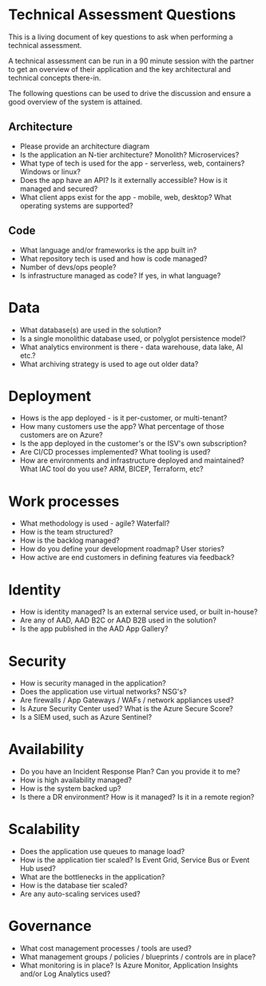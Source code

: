 # Technical Assessment Questions
This is a living document of key questions to ask when performing a technical assessment.

A technical assessment can be run in a 90 minute session with the partner to get an overview of their application and the key architectural and technical concepts there-in.

The following questions can be used to drive the discussion and ensure a good overview of the system is attained.

## Architecture
- Please provide an architecture diagram
- Is the application an N-tier architecture? Monolith? Microservices?
- What type of tech is used for the app - serverless, web, containers?  Windows or linux?
- Does the app have an API? Is it externally accessible? How is it managed and secured?
- What client apps exist for the app - mobile, web, desktop? What operating systems are supported?

## Code
- What language and/or frameworks is the app built in?
- What repository tech is used and how is code managed?
- Number of devs/ops people?
- Is infrastructure managed as code?  If yes, in what language?

# Data
- What database(s) are used in the solution?
- Is a single monolithic database used, or polyglot persistence model?
- What analytics environment is there - data warehouse, data lake, AI etc.?
- What archiving strategy is used to age out older data?

# Deployment
- Hows is the app deployed - is it per-customer, or multi-tenant?
- How many customers use the app?  What percentage of those customers are on Azure?
- Is the app deployed in the customer's or the ISV's own subscription?
- Are CI/CD processes implemented?  What tooling is used?
- How are environments and infrastructure deployed and maintained? What IAC tool do you use? ARM, BICEP, Terraform, etc?

# Work processes
- What methodology is used - agile? Waterfall?
- How is the team structured?
- How is the backlog managed?
- How do you define your development roadmap? User stories?
- How active are end customers in defining features via feedback?

# Identity
- How is identity managed?  Is an external service used, or built in-house?
- Are any of AAD, AAD B2C or AAD B2B used in the solution?
- Is the app published in the AAD App Gallery?

# Security
- How is security managed in the application?
- Does the application use virtual networks? NSG's?
- Are firewalls / App Gateways / WAFs / network appliances used?
- Is Azure Security Center used?  What is the Azure Secure Score?
- Is a SIEM used, such as Azure Sentinel?

# Availability
- Do you have an Incident Response Plan?  Can you provide it to me?
- How is high availability managed?
- How is the system backed up?
- Is there a DR environment? How is it managed? Is it in a remote region?

# Scalability
- Does the application use queues to manage load?
- How is the application tier scaled?  Is Event Grid, Service Bus or Event Hub used?
- What are the bottlenecks in the application?
- How is the database tier scaled?
- Are any auto-scaling services used?

# Governance
- What cost management processes / tools are used?
- What management groups / policies / blueprints / controls are in place?
- What monitoring is in place?  Is Azure Monitor, Application Insights and/or Log Analytics used?
